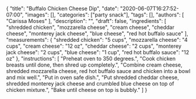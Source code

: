 {
    "title": "Buffalo Chicken Cheese Dip",
    "date": "2020-06-07T16:27:52-07:00",
    "images": [],
    "categories": ["party snack"],
    "tags": [],
    "authors": [
        "Carissa Moses"
    ],
    "description": "",
    "draft": false,
    "ingredients": [
        "shredded chicken",
        "mozzarella cheese",
        "cream cheese",
        "cheddar cheese",
        "monterey jack cheese",
        "blue cheese",
        "red hot buffalo sauce"
    ],
    "measurements": {
        "shredded chicken": "5 cups",
        "mozzarella cheese": "4 cups",
        "cream cheese": "12 oz",
        "cheddar cheese": "2 cups",
        "monterey jack cheese": "2 cups",
        "blue cheese": "1 cup",
        "red hot buffalo sauce": "12 oz"
    },
    "instructions": [
        "Preheat oven to 350 degrees.",
        "Cook chicken breasts until done, then shred up completely.",
        "Combine cream cheese, shredded mozzarella cheese, red hot buffalo sauce and chicken into a bowl and mix well.",
        "Put in oven safe dish.",
        "Put shredded cheddar cheese, shredded monterey jack cheese and crumbled blue cheese on top of chicken mixture.",
        "Bake until cheese on top is bubbly."
    ]
}